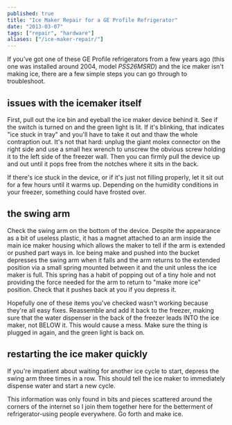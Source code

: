 ```yaml
---
published: true
title: "Ice Maker Repair for a GE Profile Refrigerator"
date: "2013-03-07"
tags: ["repair", "hardware"]
aliases: ["/ice-maker-repair/"]
---
```

If you've got one of these GE Profile refrigerators from a few years ago (this one was installed around 2004, model *PSS26MSRD*) and the ice maker isn't making ice, there are a few simple steps you can go through to troubleshoot.

## issues with the icemaker itself

First, pull out the ice bin and eyeball the ice maker device behind it. See if the switch is turned on and the green light is lit. If it's blinking, that indicates "ice stuck in tray" and you'll have to take it out and thaw the whole contraption out. It's not that hard: unplug the giant molex connector on the right side and use a small hex wrench to unscrew the obvious screw holding it to the left side of the freezer wall. Then you can firmly pull the device up and out until it pops free from the notches where it sits in the back.

If there's ice stuck in the device, or if it's just not filling properly, let it sit out for a few hours until it warms up. Depending on the humidity conditions in your freezer, something could have frosted over.

## the swing arm

Check the swing arm on the bottom of the device. Despite the appearance as a bit of useless plastic, it has a magnet attached to an arm inside the main ice maker housing which allows the maker to tell if the arm is extended or pushed part ways in. Ice being make and pushed into the bucket depresses the swing arm when it falls and the arm returns to the extended position via a small spring mounted between it and the unit unless the ice maker is full. This spring has a habit of popping out of a tiny hole and not providing the force needed for the arm to return to "make more ice" position. Check that it pushes back at you if you depress it.

Hopefully one of these items you've checked wasn't working because they're all easy fixes. Reassemble and add it back to the freezer, making sure that the water dispenser in the back of the freezer leads INTO the ice maker, not BELOW it. This would cause a mess. Make sure the thing is plugged in again, and the green light is back on.

## restarting the ice maker quickly

If you're impatient about waiting for another ice cycle to start, depress the swing arm three times in a row. This should tell the ice maker to immediately dispense water and start a new cycle.

This information was only found in bits and pieces scattered around the corners of the internet so I join them together here for the betterment of refrigerator-using people everywhere. Go forth and make ice.
